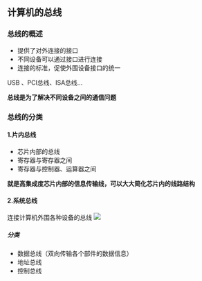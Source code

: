 ## 计算机的总线
### 总线的概述
- 提供了对外连接的接口
- 不同设备可以通过接口进行连接
- 连接的标准，促使外围设备接口的统一

USB 、PCI总线、ISA总线...

**总线是为了解决不同设备之间的通信问题**

### 总线的分类
#### 1.片内总线
- 芯片内部的总线
- 寄存器与寄存器之间
- 寄存器与控制器、运算器之间

**就是高集成度芯片内部的信息传输线，可以大大简化芯片内的线路结构**

#### 2.系统总线
连接计算机外围各种设备的总线
![](http://github-file.oss-cn-qingdao.aliyuncs.com/pasteimageintomarkdown/2020-05-28/6436735250300.png?Expires=4744235839&OSSAccessKeyId=cvgjblZ7B5QOULwM&Signature=FF4SXXUf9JB0rtpyG4Gn9I5tIyo%3D)

##### 分类
- 数据总线（双向传输各个部件的数据信息）
- 地址总线
- 控制总线

